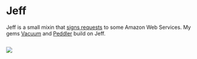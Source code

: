# Jeff

Jeff is a small mixin that [signs requests][signature] to some Amazon Web Services. My gems [Vacuum][vacuum] and [Peddler][peddler] build on Jeff.

<img src="http://cl.ly/XatM/jeff.gif" style="display: inline-block; max-width: 300px; margin: 1em auto;">

[signature]: http://docs.amazonwebservices.com/general/latest/gr/signature-version-2.html
[vacuum]:    https://github.com/hakanensari/vacuum
[peddler]:   https://github.com/papercavalier/peddler
